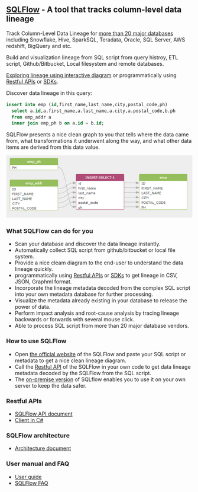 ## [SQLFlow](https://sqlflow.gudusoft.com) - A tool that tracks column-level data lineage

Track Column-Level Data Lineage for [more than 20 major databases](/databases/readme.md) including 
Snowflake, Hive, SparkSQL, Teradata, Oracle, SQL Server, AWS redshift, BigQuery and etc.

Build and visualization lineage from SQL script from query histroy, ETL script,
Github/Bitbucket, Local filesystem and remote databases.

[Exploring lineage using interactive diagram](https://sqlflow.gudusoft.com) or programmatically using [Restful APIs](/api) or [SDKs](https://www.gudusoft.com/sqlflow-java-library-2/).

Discover data lineage in this query:
```sql
insert into emp (id,first_name,last_name,city,postal_code,ph)
  select a.id,a.first_name,a.last_name,a.city,a.postal_code,b.ph
  from emp_addr a
  inner join emp_ph b on a.id = b.id;
```

SQLFlow presents a nice clean graph to you that tells
where the data came from, what transformations it underwent along the way, 
and what other data items are derived from this data value.

[![SQLFlow Introduce](images/sqlflow_introduce1.png)](https://sqlflow.gudusoft.com)

### What SQLFlow can do for you
- Scan your database and discover the data lineage instantly.
- Automatically collect SQL script from github/bitbucket or local file system.
- Provide a nice cleam diagram to the end-user to understand the data lineage quickly.
- programmatically using [Restful APIs](/api) or [SDKs](https://www.gudusoft.com/sqlflow-java-library-2/) to get lineage in CSV, JSON, Graphml format.
- Incorporate the lineage metadata decoded from the complex SQL script into your own metadata database for further processing.
- Visualize the metadata already existing in your database to release the power of data.
- Perform impact analysis and root-cause analysis by tracing lineage backwards or forwards with several mouse click.
- Able to process SQL script from more than 20 major database vendors.

### How to use SQLFlow
- Open [the official website](https://gudusoft.com/sqlflow/#/) of the SQLFlow and paste your SQL script or metadata to get a nice clean lineage diagram.
- Call the [Restful API](/api) of the SQLFlow in your own code to get data lineage metadata decoded by the SQLFlow from the SQL script.
- The [on-premise version](https://github.com/sqlparser/sqlflow_public/blob/master/install_sqlflow.md) of SQLflow enables you to use it on your own server to keep the data safer.


### Restful APIs
- [SQLFlow API document](https://github.com/sqlparser/sqlflow_public/blob/master/api/sqlflow_api.md)
- [Client in C#](https://github.com/sqlparser/sqlflow_public/tree/master/api/client/csharp)

### SQLFlow architecture
- [Architecture document](sqlflow_architecture.md)

### User manual and FAQ
- [User guide](sqlflow_guide.md)
- [SQLFlow FAQ](sqlflow_faq.md)


